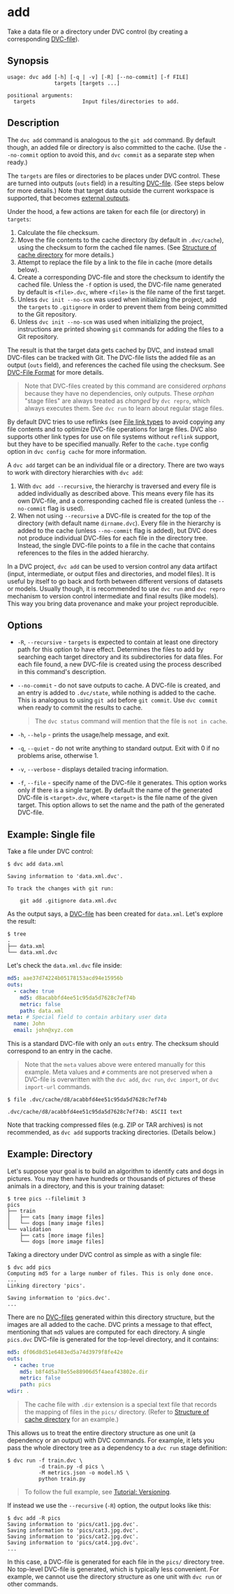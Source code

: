 # add

Take a data file or a directory under DVC control (by creating a corresponding
[DVC-file](/doc/user-guide/dvc-file-format)).

## Synopsis

```usage
usage: dvc add [-h] [-q | -v] [-R] [--no-commit] [-f FILE]
               targets [targets ...]

positional arguments:
  targets               Input files/directories to add.
```

## Description

The `dvc add` command is analogous to the `git add` command. By default though,
an added file or directory is also committed to the <abbr>cache</abbr>. (Use the
`--no-commit` option to avoid this, and `dvc commit` as a separate step when
ready.)

The `targets` are files or directories to be places under DVC control. These are
turned into outputs (`outs` field) in a resulting
[DVC-file](/doc/user-guide/dvc-file-format). (See steps below for more details.)
Note that target data outside the current <abbr>workspace</abbr> is supported,
that becomes [external outputs](/doc/user-guide/managing-external-data).

Under the hood, a few actions are taken for each file (or directory) in
`targets`:

1. Calculate the file checksum.
2. Move the file contents to the cache directory (by default in `.dvc/cache`),
   using the checksum to form the cached file names. (See
   [Structure of cache directory](/doc/user-guide/dvc-files-and-directories#structure-of-cache-directory)
   for more details.)
3. Attempt to replace the file by a link to the file in cache (more details
   below).
4. Create a corresponding DVC-file and store the checksum to identify the cached
   file. Unless the `-f` option is used, the DVC-file name generated by default
   is `<file>.dvc`, where `<file>` is the file name of the first target.
5. Unless `dvc init --no-scm` was used when initializing the project, add the
   `targets` to `.gitignore` in order to prevent them from being committed to
   the Git repository.
6. Unless `dvc init --no-scm` was used when initializing the project,
   instructions are printed showing `git` commands for adding the files to a Git
   repository.

The result is that the target data gets cached by DVC, and instead small
DVC-files can be tracked with Git. The DVC-file lists the added file as an
output (`outs` field), and references the cached file using the checksum. See
[DVC-File Format](/doc/user-guide/dvc-file-format) for more details.

> Note that DVC-files created by this command are considered _orphans_ because
> they have no dependencies, only outputs. These _orphan_ "stage files" are
> always treated as _changed_ by `dvc repro`, which always executes them. See
> `dvc run` to learn about regular stage files.

By default DVC tries to use reflinks (see
[File link types](/doc/user-guide/large-dataset-optimization#file-link-types-for-the-dvc-cache)
to avoid copying any file contents and to optimize DVC-file operations for large
files. DVC also supports other link types for use on file systems without
`reflink` support, but they have to be specified manually. Refer to the
`cache.type` config option in `dvc config cache` for more information.

A `dvc add` target can be an individual file or a directory. There are two ways
to work with directory hierarchies with `dvc add`:

1. With `dvc add --recursive`, the hierarchy is traversed and every file is
   added individually as described above. This means every file has its own
   DVC-file, and a corresponding cached file is created (unless the
   `--no-commit` flag is used).
2. When not using `--recursive` a DVC-file is created for the top of the
   directory (with default name `dirname.dvc`). Every file in the hierarchy is
   added to the cache (unless `--no-commit` flag is added), but DVC does not
   produce individual DVC-files for each file in the directory tree. Instead,
   the single DVC-file points to a file in the cache that contains references to
   the files in the added hierarchy.

In a <abbr>DVC project</abbr>, `dvc add` can be used to version control any
<abbr>data artifact</abbr> (input, intermediate, or output files and
directories, and model files). It is useful by itself to go back and forth
between different versions of datasets or models. Usually though, it is
recommended to use `dvc run` and `dvc repro` mechanism to version control
intermediate and final results (like models). This way you bring data provenance
and make your project reproducible.

## Options

- `-R`, `--recursive` - `targets` is expected to contain at least one directory
  path for this option to have effect. Determines the files to add by searching
  each target directory and its subdirectories for data files. For each file
  found, a new DVC-file is created using the process described in this command's
  description.

- `--no-commit` - do not save outputs to cache. A DVC-file is created, and an
  entry is added to `.dvc/state`, while nothing is added to the cache. This is
  analogous to using `git add` before `git commit`. Use `dvc commit` when ready
  to commit the results to cache.

  > The `dvc status` command will mention that the file is `not in cache`.

- `-h`, `--help` - prints the usage/help message, and exit.

- `-q`, `--quiet` - do not write anything to standard output. Exit with 0 if no
  problems arise, otherwise 1.

- `-v`, `--verbose` - displays detailed tracing information.

- `-f`, `--file` - specify name of the DVC-file it generates. This option works
  only if there is a single target. By default the name of the generated
  DVC-file is `<target>.dvc`, where `<target>` is the file name of the given
  target. This option allows to set the name and the path of the generated
  DVC-file.

## Example: Single file

Take a file under DVC control:

```dvc
$ dvc add data.xml

Saving information to 'data.xml.dvc'.

To track the changes with git run:

	git add .gitignore data.xml.dvc
```

As the output says, a [DVC-file](/doc/user-guide/dvc-file-format) has been
created for `data.xml`. Let's explore the result:

```dvc
$ tree
.
├── data.xml
└── data.xml.dvc
```

Let's check the `data.xml.dvc` file inside:

```yaml
md5: aae37d74224b05178153acd94e15956b
outs:
  - cache: true
    md5: d8acabbfd4ee51c95da5d7628c7ef74b
    metric: false
    path: data.xml
meta: # Special field to contain arbitary user data
  name: John
  email: john@xyz.com
```

This is a standard DVC-file with only an `outs` entry. The checksum should
correspond to an entry in the <abbr>cache</abbr>.

> Note that the `meta` values above were entered manually for this example. Meta
> values and `#` comments are not preserved when a DVC-file is overwritten with
> the `dvc add`, `dvc run`, `dvc import`, or `dvc import-url` commands.

```dvc
$ file .dvc/cache/d8/acabbfd4ee51c95da5d7628c7ef74b

.dvc/cache/d8/acabbfd4ee51c95da5d7628c7ef74b: ASCII text
```

Note that tracking compressed files (e.g. ZIP or TAR archives) is not
recommended, as `dvc add` supports tracking directories. (Details below.)

## Example: Directory

Let's suppose your goal is to build an algorithm to identify cats and dogs in
pictures. You may then have hundreds or thousands of pictures of these animals
in a directory, and this is your training dataset:

```dvc
$ tree pics --filelimit 3
pics
├── train
│   ├── cats [many image files]
│   └── dogs [many image files]
└── validation
    ├── cats [more image files]
    └── dogs [more image files]
```

Taking a directory under DVC control as simple as with a single file:

```dvc
$ dvc add pics
Computing md5 for a large number of files. This is only done once.
...
Linking directory 'pics'.

Saving information to 'pics.dvc'.
...
```

There are no [DVC-files](/doc/user-guide/dvc-file-format) generated within this
directory structure, but the images are all added to the <abbr>cache</abbr>. DVC
prints a message to that effect, mentioning that `md5` values are computed for
each directory. A single `pics.dvc` DVC-file is generated for the top-level
directory, and it contains:

```yaml
md5: df06d8d51e6483ed5a74d3979f8fe42e
outs:
  - cache: true
    md5: b8f4d5a78e55e88906d5f4aeaf43802e.dir
    metric: false
    path: pics
wdir: .
```

> The cache file with `.dir` extension is a special text file that records the
> mapping of files in the `pics/` directory. (Refer to
> [Structure of cache directory](/doc/user-guide/dvc-files-and-directories#structure-of-cache-directory)
> for an example.)

This allows us to treat the entire directory structure as one unit (a dependency
or an <abbr>output</abbr>) with DVC commands. For example, it lets you pass the
whole directory tree as a dependency to a `dvc run` stage definition:

```dvc
$ dvc run -f train.dvc \
          -d train.py -d pics \
          -M metrics.json -o model.h5 \
          python train.py
```

> To follow the full example, see
> [Tutorial: Versioning](/doc/tutorials/versioning).

If instead we use the `--recursive` (`-R`) option, the output looks like this:

```dvc
$ dvc add -R pics
Saving information to 'pics/cat1.jpg.dvc'.
Saving information to 'pics/cat3.jpg.dvc'.
Saving information to 'pics/cat2.jpg.dvc'.
Saving information to 'pics/cat4.jpg.dvc'.
...
```

In this case, a DVC-file is generated for each file in the `pics/` directory
tree. No top-level DVC-file is generated, which is typically less convenient.
For example, we cannot use the directory structure as one unit with `dvc run` or
other commands.
